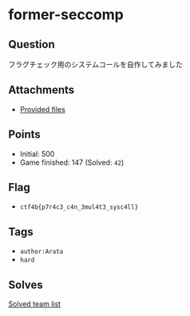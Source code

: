 # former-seccomp
## Question
フラグチェック用のシステムコールを自作してみました

## Attachments
- [Provided files](files/)

## Points
- Initial: 500
- Game finished: 147 (Solved: `42`)

## Flag
- `ctf4b{p7r4c3_c4n_3mul4t3_sysc4ll}`

## Tags
- `author:Arata`
- `hard`

## Solves
[Solved team list](./solves.md)